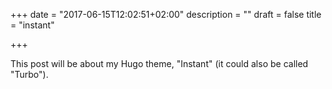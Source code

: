 +++
date = "2017-06-15T12:02:51+02:00"
description = ""
draft = false
title = "instant"

+++

This post will be about my Hugo theme, "Instant" (it could also be called "Turbo").
